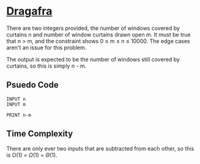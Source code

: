 # [Dragafra](https://open.kattis.com/problems/dragafra)

There are two integers provided, the number of windows covered by curtains n and number of window curtains drawn open m. It must be true that n > m, and the constraint shows 0 $\leq$ m $\leq$ n $\leq$ 10000. The edge cases aren't an issue for this problem.

The output is expected to be the number of windows still covered by curtains, so this is simply n - m.

## Psuedo Code
```
INPUT n
INPUT m

PRINT n-m
```

## Time Complexity
There are only ever two inputs that are subtracted from each other, so this is O(1) = $\Omega$(1) = $\Theta$(1).
